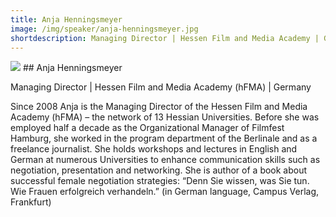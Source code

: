 ```yaml
---
title: Anja Henningsmeyer
image: /img/speaker/anja-henningsmeyer.jpg
shortdescription: Managing Director | Hessen Film and Media Academy | Germany 
---
```

<img src="/img/speaker/anja-henningsmeyer.jpg">
## Anja Henningsmeyer

Managing Director | Hessen Film and Media Academy (hFMA) | Germany

Since 2008 Anja is the Managing Director of the Hessen Film and Media Academy (hFMA) – the network of 13 Hessian Universities. Before she was employed half a decade as the Organizational Manager of Filmfest Hamburg, she worked in the program department of the Berlinale and as a freelance journalist. She holds workshops and lectures in English and German at numerous Universities to enhance communication skills such as negotiation, presentation and networking. She is author of a book about successful female negotiation strategies: “Denn Sie wissen, was Sie tun. Wie Frauen erfolgreich verhandeln.” (in German language, Campus Verlag, Frankfurt)


